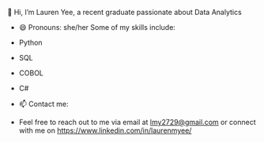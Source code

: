 👋 Hi, I’m Lauren Yee, a recent graduate passionate about Data Analytics
- 😄 Pronouns: she/her
 Some of my skills include:
- Python
- SQL
- COBOL
- C#
  
- 📫 Contact me:
- Feel free to reach out to me via email at lmy2729@gmail.com or connect with me on https://www.linkedin.com/in/laurenmyee/



<!---
laurenmyee/laurenmyee is a ✨ special ✨ repository because its `README.md` (this file) appears on your GitHub profile.
You can click the Preview link to take a look at your changes.
--->
